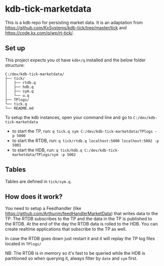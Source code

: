 # kdb-tick-marketdata

This is a kdb repo for persisting market data.
It is an adaptation from https://github.com/KxSystems/kdb-tick/tree/master/tick and https://code.kx.com/q/wp/rt-tick/.

## Set up

This project expects you ot have `kdb+/q` installed and the below folder structure:

```
C:/dev/kdb-tick-marketdata/
├── tick/
│   ├── rtdb.q
│   ├── hdb.q
│   ├── sym.q
│   └── u.q
├── TPlogs/
└── tick.q
└── README.md
```

To setup the kdb instances, open your command line and go to `C:/dev/kdb-tick-marketdata`
- to start the TP, run: `q tick.q sym C:/dev/kdb-tick-marketdata/TPlogs -p 5000`
- to start the RTDB, run: `q tick/rtdb.q localhost:5000 localhost:5002 -p 5001`
- to start the HDB, run: `q tick/hdb.q C:/dev/kdb-tick-marketdata/TPlogs/sym -p 5002`

## Tables
Tables are defined in `tick/sym.q`.

## How does it work?
You need to setup a Feedhandler (like https://github.com/Arthurim/feedHandlerMarketData) that writes data to the TP. The RTDB subscribes to the TP and the data in the TP is published to the RTDB.
At the end of the day the RTDB data is rolled to the HDB. You can create realtime applications that subscribe to the TP as well. 

In case the RTDB goes down just restart it and it will replay the TP log files located in `TPlogs/`


NB: The RTDB is in memory so it's fast to be queried while the HDB is partitioned so when querying it, always filter by `date` and `sym` first.
